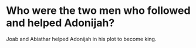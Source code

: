 # Who were the two men who followed and helped Adonijah?

Joab and Abiathar helped Adonijah in his plot to become king.
